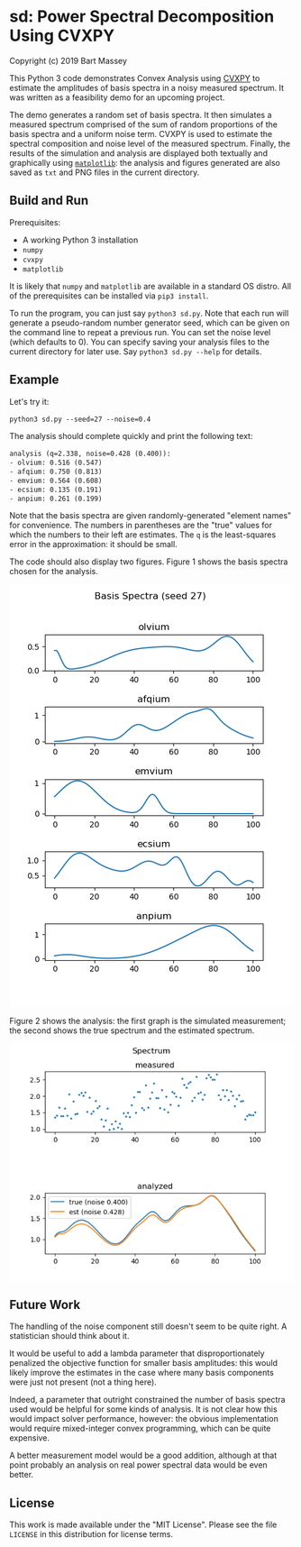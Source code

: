 # sd: Power Spectral Decomposition Using CVXPY
Copyright (c) 2019 Bart Massey

This Python 3 code demonstrates Convex Analysis using
[CVXPY](https://www.cvxpy.org) to estimate the amplitudes of
basis spectra in a noisy measured spectrum. It was written
as a feasibility demo for an upcoming project.

The demo generates a random set of basis spectra. It then
simulates a measured spectrum comprised of the sum of random
proportions of the basis spectra and a uniform noise term.
CVXPY is used to estimate the spectral composition and noise
level of the measured spectrum. Finally, the results of the
simulation and analysis are displayed both textually and
graphically using [`matplotlib`](https://matplotlib.org):
the analysis and figures generated are also saved as `txt`
and PNG files in the current directory.

## Build and Run

Prerequisites:

* A working Python 3 installation
* `numpy`
* `cvxpy`
* `matplotlib`

It is likely that `numpy` and `matplotlib` are available in
a standard OS distro. All of the prerequisites can be
installed via `pip3 install`.

To run the program, you can just say `python3 sd.py`. Note
that each run will generate a pseudo-random number generator
seed, which can be given on the command line to repeat a
previous run. You can set the noise level (which defaults to
0). You can specify saving your analysis files to the
current directory for later use. Say `python3 sd.py --help`
for details.

## Example

Let's try it:

    python3 sd.py --seed=27 --noise=0.4

The analysis should complete quickly and print the following
text:

```
analysis (q=2.338, noise=0.428 (0.400)):
- olvium: 0.516 (0.547)
- afqium: 0.750 (0.813)
- emvium: 0.564 (0.608)
- ecsium: 0.135 (0.191)
- anpium: 0.261 (0.199)
```

Note that the basis spectra are given randomly-generated
"element names" for convenience. The numbers in parentheses
are the "true" values for which the numbers to their left
are estimates. The `q` is the least-squares error in the
approximation: it should be small.

The code should also display two figures. Figure 1 shows the
basis spectra chosen for the analysis.

![Basis Spectra](example/basis-27.png)

Figure 2 shows the analysis: the first graph is the
simulated measurement; the second shows the true spectrum
and the estimated spectrum.

![Analysis](example/spectrum-27.png)

## Future Work

The handling of the noise component still doesn't seem to be
quite right. A statistician should think about it.

It would be useful to add a lambda parameter that
disproportionately penalized the objective function for
smaller basis amplitudes: this would likely improve the
estimates in the case where many basis components were just
not present (not a thing here).

Indeed, a parameter that outright constrained the number of
basis spectra used would be helpful for some kinds of
analysis. It is not clear how this would impact solver
performance, however: the obvious implementation would
require mixed-integer convex programming, which can be quite
expensive.

A better measurement model would be a good addition,
although at that point probably an analysis on real power
spectral data would be even better.

## License

This work is made available under the "MIT License". Please
see the file `LICENSE` in this distribution for license
terms.
